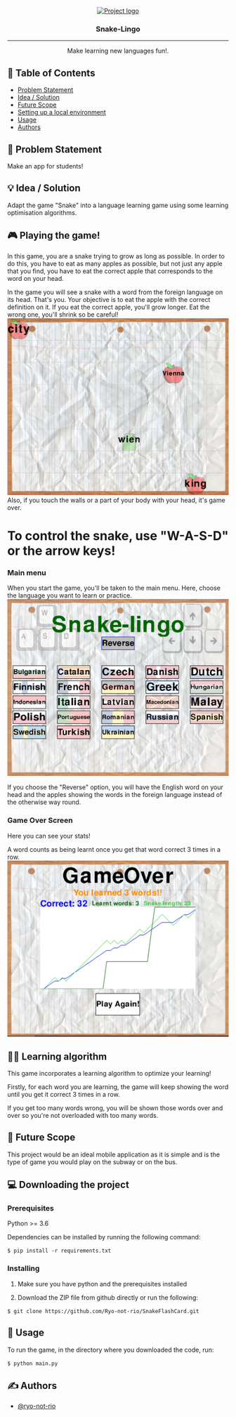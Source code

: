 <p align="center">
  <a href="" rel="noopener">
 <img src="https://i.imgur.com/AZ2iWek.png" alt="Project logo"></a>
</p>
<h3 align="center">Snake-Lingo</h3>

<div align="center">

</div>

---

<p align="center"> Make learning new languages fun!.
    <br> 
</p>

## 📝 Table of Contents

- [Problem Statement](#problem_statement)
- [Idea / Solution](#idea)
- [Future Scope](#future_scope)
- [Setting up a local environment](#getting_started)
- [Usage](#usage)
- [Authors](#authors)

## 🧐 Problem Statement <a name = "problem_statement"></a>

Make an app for students!

## 💡 Idea / Solution <a name = "idea"></a>

Adapt the game "Snake" into a language learning game using some learning optimisation algorithms.

## 🎮 Playing the game!
In this game, you are a snake trying to grow as long as possible. In order to do this,
you have to eat as many apples as possible, but not just any apple that you find,
you have to eat the correct apple that corresponds to the word on your head.

In the game you will see a snake with a word from the foreign language on its head. That's you.
Your objective is to eat the apple with the correct definition on it.
If you eat the correct apple, you'll grow longer. Eat the wrong one, you'll shrink so be careful!
<img src="/images/game.png?raw">
Also, if you touch the walls or a part of your body with your head, it's game over.

# To control the snake, use "W-A-S-D" or the arrow keys!

### Main menu
When you start the game, you'll be taken to the main menu.
Here, choose the language you want to learn or practice.
<img src="/images/menu.png">

If you choose the "Reverse" option, you will have the English word on your head and the apples showing 
the words in the foreign language instead of the otherwise way round.

### Game Over Screen
Here you can see your stats!

A word counts as being learnt once you get that word correct 3 times in a row.
<img src="/images/gameover.png">


## 👨‍💻 Learning algorithm
This game incorporates a learning algorithm to optimize your learning!

Firstly, for each word you are learning, the game will keep showing the word until
you get it correct 3 times in a row.

If you get too many words wrong, you will be shown those words over and over so you're
not overloaded with too many words.



## 🚀 Future Scope <a name = "future_scope"></a>

This project would be an ideal mobile application as it is simple and is the type of game you would
play on the subway or on the bus.

## 💻 Downloading the project <a name = "getting_started"></a>

### Prerequisites
Python >= 3.6

Dependencies can be installed by running the following command:
```
$ pip install -r requirements.txt
```

### Installing
1. Make sure you have python and the prerequisites installed

2. Download the ZIP file from github directly or run the following:

```
$ git clone https://github.com/Ryo-not-rio/SnakeFlashCard.git
```

## 🎈 Usage <a name="usage"></a>
To run the game, in the directory where you downloaded the code,
run:
```
$ python main.py
```

## ✍️ Authors <a name = "authors"></a>

- [@ryo-not-rio](https://github.com/ryo-not-rio)
